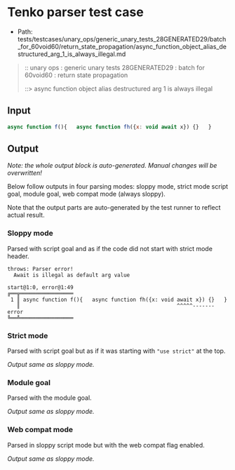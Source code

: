 # Tenko parser test case

- Path: tests/testcases/unary_ops/generic_unary_tests_28GENERATED29/batch_for_60void60/return_state_propagation/async_function_object_alias_destructured_arg_1_is_always_illegal.md

> :: unary ops : generic unary tests 28GENERATED29 : batch for 60void60 : return state propagation
>
> ::> async function object alias destructured arg 1 is always illegal

## Input

`````js
async function f(){   async function fh({x: void await x}) {}   }
`````

## Output

_Note: the whole output block is auto-generated. Manual changes will be overwritten!_

Below follow outputs in four parsing modes: sloppy mode, strict mode script goal, module goal, web compat mode (always sloppy).

Note that the output parts are auto-generated by the test runner to reflect actual result.

### Sloppy mode

Parsed with script goal and as if the code did not start with strict mode header.

`````
throws: Parser error!
  Await is illegal as default arg value

start@1:0, error@1:49
╔══╦═════════════════
 1 ║ async function f(){   async function fh({x: void await x}) {}   }
   ║                                                  ^^^^^------- error
╚══╩═════════════════

`````

### Strict mode

Parsed with script goal but as if it was starting with `"use strict"` at the top.

_Output same as sloppy mode._

### Module goal

Parsed with the module goal.

_Output same as sloppy mode._

### Web compat mode

Parsed in sloppy script mode but with the web compat flag enabled.

_Output same as sloppy mode._
